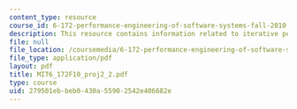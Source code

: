 ```yaml
---
content_type: resource
course_id: 6-172-performance-engineering-of-software-systems-fall-2010
description: This resource contains information related to iterative performance optimization.
file: null
file_location: /coursemedia/6-172-performance-engineering-of-software-systems-fall-2010/279501ebbeb0430a55902542e406682e_MIT6_172F10_proj2_2.pdf
file_type: application/pdf
layout: pdf
title: MIT6_172F10_proj2_2.pdf
type: course
uid: 279501eb-beb0-430a-5590-2542e406682e
---
```

